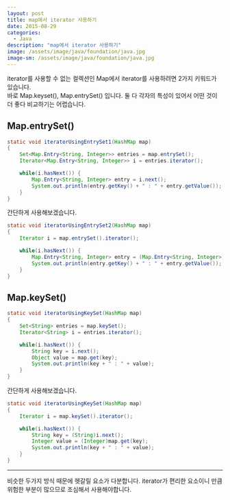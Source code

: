 ```yaml
---
layout: post
title: map에서 iterator 사용하기
date: 2015-08-29
categories:
  - Java
description: "map에서 iterator 사용하기"
image: /assets/image/java/foundation/java.jpg
image-sm: /assets/image/java/foundation/java.jpg
---
```

iterator를 사용할 수 없는 컬렉션인 Map에서 iterator를 사용하려면 2가지 키워드가 있습니다.  
바로 Map.keyset(), Map.entrySet() 입니다. 둘 다 각자의 특성이 있어서 어떤 것이 더 좋다 비교하기는 어렵습니다.


## Map.entrySet()
~~~java
static void iteratorUsingEntrySet1(HashMap map)
{
    Set<Map.Entry<String, Integer>> entries = map.entrySet();
    Iterator<Map.Entry<String, Integer>> i = entries.iterator();

    while(i.hasNext()) {
        Map.Entry<String, Integer> entry = i.next();
        System.out.println(entry.getKey() + " : " + entry.getValue());
    }
}
~~~

간단하게 사용해보겠습니다.

~~~java
static void iteratorUsingEntrySet2(HashMap map)
{
    Iterator i = map.entrySet().iterator();

    while(i.hasNext()) {
        Map.Entry<String, Integer> entry = (Map.Entry<String, Integer>)i.next();
        System.out.println(entry.getKey() + " : " + entry.getValue());
    }
}
~~~


## Map.keySet()
~~~java
static void iteratorUsingKeySet(HashMap map)
{
    Set<String> entries = map.keySet();
    Iterator<String> i = entries.iterator();

    while(i.hasNext()) {
        String key = i.next();
        Object value = map.get(key);
        System.out.println(key + " : " + value);
    }
}
~~~

간단하게 사용해보겠습니다.

~~~java
static void iteratorUsingKeySet(HashMap map)
{
    Iterator i = map.keySet().iterator();

    while(i.hasNext()) {
        String key = (String)i.next();
        Integer value = (Integer)map.get(key);
        System.out.println(key + " : " + value);
    }
}
~~~

---

비슷한 두가지 방식 때문에 헷갈릴 요소가 다분합니다. iterator가 편리한 요소이니 만큼 위험한 부분이 많으므로 조심해서 사용해야합니다.
